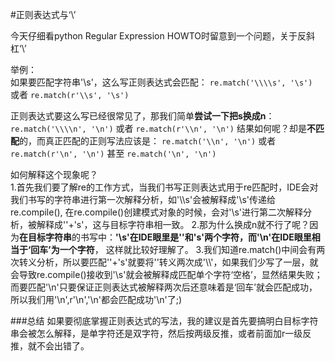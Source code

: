 #正则表达式与‘\’  
  
今天仔细看python Regular Expression HOWTO时留意到一个问题，关于反斜杠‘\’  

举例：  
如果要匹配字符串'\s'，这么写正则表达式会匹配：
`re.match('\\\\s', '\s')`  
或者 `re.match(r'\\s', '\s')`  

正则表达式要这么写已经很常见了，那我们简单**尝试一下把s换成n**：  
`re.match('\\\\n', '\n')`
或者 `re.match(r'\\n', '\n')`
结果如何呢？却是**不匹配**的，而真正匹配的正则写法应该是：
`re.match('\\n', '\n')`
或者 `re.match(r'\n', '\n')` 甚至 `re.match('\n', '\n')`

如何解释这个现象呢？  
1.首先我们要了解re的工作方式，当我们书写正则表达式用于re匹配时，IDE会对我们书写的字符串进行第一次解释分析，如'\\\\s'会被解释成'\\s'传递给re.compile(),
在re.compile()创建模式对象的时候，会对'\\s'进行第二次解释分析，被解释成'\'+'s'，这与目标字符串相一致。
2.那为什么换成n就不行了呢？因为**在目标字符串**的书写中：**'\s'**在IDE眼里是'\'和's'**两个字符**，而**'\n'**在IDE眼里相当于‘回车’为**一个字符**，
这样就比较好理解了。
3.我们知道re.match()中间会有两次转义分析，所以要匹配'\'+'s'就要将'\'转义两次成'\\\\'，如果我们少写了一层，就会导致re.compile()接收到'\s'就会被解释成匹配单个字符‘空格’，显然结果失败；
而要匹配'\n'只要保证正则表达式被解释两次后还意味着是‘回车’就会匹配成功，所以我们用'\\n',r'\n','\n'都会匹配成功'\n'了;)

###总结
如果要彻底掌握正则表达式的写法，我的建议是首先要搞明白目标字符串会被怎么解释，是单字符还是双字符，然后按两级反推，或者前面加r一级反推，就不会出错了。
